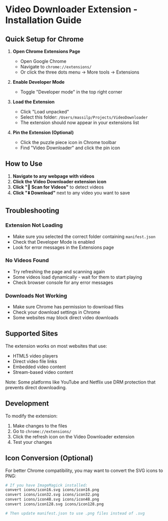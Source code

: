 # Video Downloader Extension - Installation Guide

## Quick Setup for Chrome

1. **Open Chrome Extensions Page**
   - Open Google Chrome
   - Navigate to `chrome://extensions/`
   - Or click the three dots menu → More tools → Extensions

2. **Enable Developer Mode**
   - Toggle "Developer mode" in the top right corner

3. **Load the Extension**
   - Click "Load unpacked"
   - Select this folder: `/Users/massilp/Projects/VideoDownloader`
   - The extension should now appear in your extensions list

4. **Pin the Extension (Optional)**
   - Click the puzzle piece icon in Chrome toolbar
   - Find "Video Downloader" and click the pin icon

## How to Use

1. **Navigate to any webpage with videos**
2. **Click the Video Downloader extension icon**
3. **Click "🔄 Scan for Videos"** to detect videos
4. **Click "⬇️ Download"** next to any video you want to save

## Troubleshooting

### Extension Not Loading
- Make sure you selected the correct folder containing `manifest.json`
- Check that Developer Mode is enabled
- Look for error messages in the Extensions page

### No Videos Found
- Try refreshing the page and scanning again
- Some videos load dynamically - wait for them to start playing
- Check browser console for any error messages

### Downloads Not Working
- Make sure Chrome has permission to download files
- Check your download settings in Chrome
- Some websites may block direct video downloads

## Supported Sites

The extension works on most websites that use:
- HTML5 video players
- Direct video file links
- Embedded video content
- Stream-based video content

Note: Some platforms like YouTube and Netflix use DRM protection that prevents direct downloading.

## Development

To modify the extension:
1. Make changes to the files
2. Go to `chrome://extensions/`
3. Click the refresh icon on the Video Downloader extension
4. Test your changes

## Icon Conversion (Optional)

For better Chrome compatibility, you may want to convert the SVG icons to PNG:

```bash
# If you have ImageMagick installed:
convert icons/icon16.svg icons/icon16.png
convert icons/icon32.svg icons/icon32.png  
convert icons/icon48.svg icons/icon48.png
convert icons/icon128.svg icons/icon128.png

# Then update manifest.json to use .png files instead of .svg
```
